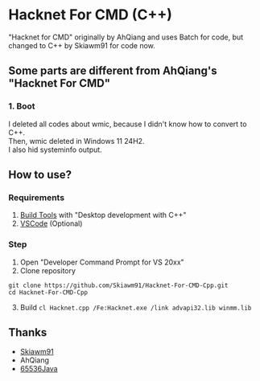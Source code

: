 # Hacknet For CMD (C++)
"Hacknet for CMD" originally by AhQiang and uses Batch for code, but changed to C++ by Skiawm91 for code now.
<br/>
## Some parts are different from AhQiang's "Hacknet For CMD"
### 1. Boot
I deleted all codes about wmic, because I didn't know how to convert to C++. 
<br/>
Then, wmic deleted in Windows 11 24H2.
<br/>
I also hid systeminfo output.
## How to use?
### Requirements
1. [Build Tools](https://visualstudio.microsoft.com/visual-cpp-build-tools/) with "Desktop development with C++"
2. [VSCode](https://code.visualstudio.com/Download) (Optional)
### Step
1. Open "Developer Command Prompt for VS 20xx"
2. Clone repository
```
git clone https://github.com/Skiawm91/Hacknet-For-CMD-Cpp.git
cd Hacknet-For-CMD-Cpp
```
3. Build `cl Hacknet.cpp /Fe:Hacknet.exe /link advapi32.lib winmm.lib`
## Thanks
* [Skiawm91](https://github.com/Skiawm91)
* AhQiang
* [65536Java](https://github.com/65536Java)
